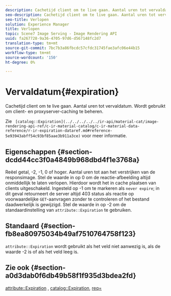 ```yaml
---
description: Cachetijd client om te live gaan. Aantal uren tot vervaldatum. Wordt gebruikt om client- en proxyserver-caching te beheren.
seo-description: Cachetijd client om te live gaan. Aantal uren tot vervaldatum. Wordt gebruikt om client- en proxyserver-caching te beheren.
seo-title: Verlopen
solution: Experience Manager
title: Verlopen
topic: Scene7 Image Serving - Image Rendering API
uuid: fa267728-9a36-4705-97d6-d567148fc2d7
translation-type: tm+mt
source-git-commit: 7bc7b3a86fbcdc57cfdc31745fae3afc06e44b15
workflow-type: tm+mt
source-wordcount: '150'
ht-degree: 0%

---
```



# Vervaldatum{#expiration}

Cachetijd client om te live gaan. Aantal uren tot vervaldatum. Wordt gebruikt om client- en proxyserver-caching te beheren.

Zie ` [catalog::Expiration](../../../../../ir-api/material-cat/image-rendering-api-ref/c-ir-material-catalog/c-ir-material-data-reference/r-ir-expiration-dataref.md#reference-5e93943abff54c93bf85aae3b911a3ce)` voor meer informatie.

## Eigenschappen {#section-dcdd44cc3f0a4849b968dbd4f1e3768a}

Reëel getal, -2, -1, 0 of hoger. Aantal uren tot aan het verstrijken van de responsimage. Stel de waarde in op 0 om de reactie-afbeelding altijd onmiddellijk te laten verlopen. Hierdoor wordt het in cache plaatsen van clients uitgeschakeld. Ingesteld op -1 om te markeren als `never expire`; in dit geval retourneert de server altijd 403 status als reactie op voorwaardelijke `GET`-aanvragen zonder te controleren of het bestand daadwerkelijk is gewijzigd. Stel de waarde in op -2 om de standaardinstelling van `attribute::Expiration` te gebruiken.

## Standaard {#section-fb8ea80975034b49af7510764758f123}

`attribute::Expiration` wordt gebruikt als het veld niet aanwezig is, als de waarde -2 is of als het veld leeg is.

## Zie ook {#section-a0d3dab0f6db49b58f1f935d3bdea2fd}

[attribute::Expiration](../../../../../ir-api/material-cat/image-rendering-api-ref/c-ir-material-catalog/c-ir-attributes-reference/r-ir-expiration.md#reference-0f68ad8199c64bd4bc8d27dd78b7d996) ,  [catalog::Expiration](../../../../../ir-api/material-cat/image-rendering-api-ref/c-ir-material-catalog/c-ir-material-data-reference/r-ir-expiration-dataref.md#reference-5e93943abff54c93bf85aae3b911a3ce),  [req=](../../../../../ir-api/http-protocol/image-rendering-api-ref/c-ir-http-protocol-ref/c-ir-http-protocol-command-reference/r-ir-req.md#reference-792b1a663fb64261bd2de2a209b847fb)
